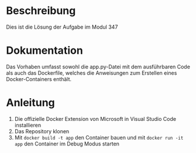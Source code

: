 # Beschreibung
Dies ist die Lösung der Aufgabe im Modul 347

# Dokumentation
Das Vorhaben umfasst sowohl die app.py-Datei mit dem ausführbaren Code als auch das Dockerfile, welches die Anweisungen zum Erstellen eines Docker-Containers enthält.

# Anleitung
1. Die offizielle Docker Extension von Microsoft in Visual Studio Code installieren
2. Das Repository klonen
3. Mit `docker build -t app` den Container bauen und mit `docker run -it app` den Container im Debug Modus starten

